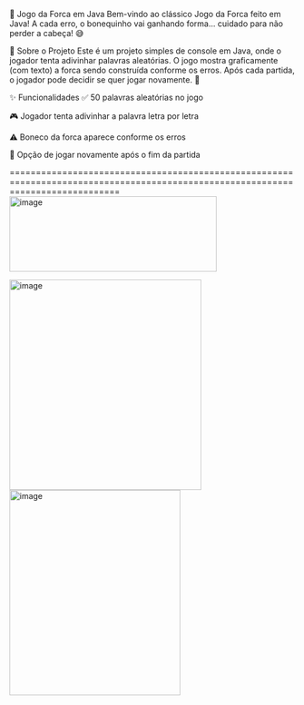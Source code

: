 🎯 Jogo da Forca em Java
Bem-vindo ao clássico Jogo da Forca feito em Java!
A cada erro, o bonequinho vai ganhando forma... cuidado para não perder a cabeça! 😅

📜 Sobre o Projeto
Este é um projeto simples de console em Java, onde o jogador tenta adivinhar palavras aleatórias.
O jogo mostra graficamente (com texto) a forca sendo construída conforme os erros.
Após cada partida, o jogador pode decidir se quer jogar novamente. 🔁

✨ Funcionalidades
✅ 50 palavras aleatórias no jogo

🎮 Jogador tenta adivinhar a palavra letra por letra

⚠️ Boneco da forca aparece conforme os erros

🔁 Opção de jogar novamente após o fim da partida

=================================================================================================================================
<img width="365" height="133" alt="image" src="https://github.com/user-attachments/assets/eaba793f-ea3a-454b-b1a0-15b55be316ac" />


<img width="338" height="371" alt="image" src="https://github.com/user-attachments/assets/7bf48895-8c55-4162-878d-8e1ab7516b5d" />


<img width="301" height="362" alt="image" src="https://github.com/user-attachments/assets/bf2d37b1-bca9-494f-85af-4af534de691a" />



